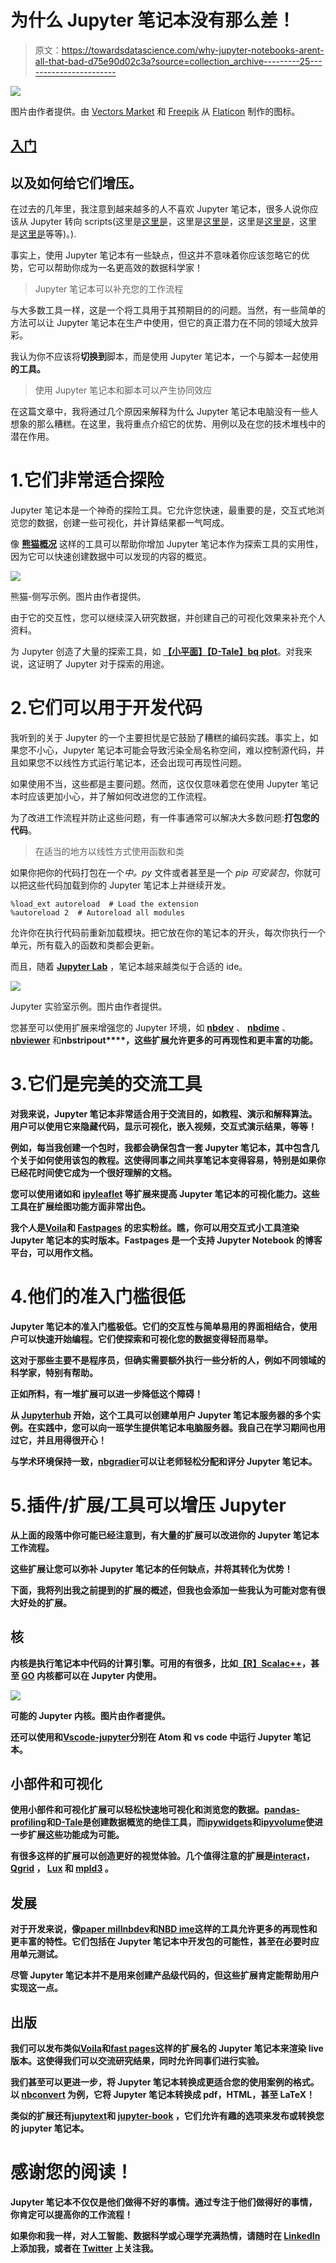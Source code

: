 # 为什么 Jupyter 笔记本没有那么差！

> 原文：<https://towardsdatascience.com/why-jupyter-notebooks-arent-all-that-bad-d75e90d02c3a?source=collection_archive---------25----------------------->

![](img/976a7253a496274b8ac8bae473982e3f.png)

图片由作者提供。由 [Vectors Market](https://www.flaticon.com/authors/vectors-market) 和 [Freepik](https://www.freepik.com) 从 [Flaticon](https://www.flaticon.com/) 制作的图标。

## [入门](https://towardsdatascience.com/tagged/getting-started)

## 以及如何给它们增压。

在过去的几年里，我注意到越来越多的人不喜欢 Jupyter 笔记本，很多人说你应该从 Jupyter 转向 scripts(这里是[这里是](/5-reasons-why-you-should-switch-from-jupyter-notebook-to-scripts-cb3535ba9c95)，这里是[这里是](/5-reasons-why-jupyter-notebooks-suck-4dc201e27086)，这里是[这里是](/the-case-against-the-jupyter-notebook-d4da17e97243)，这里是[这里是](https://medium.com/skyline-ai/jupyter-notebook-is-the-cancer-of-ml-engineering-70b98685ee71)等等)。).

事实上，使用 Jupyter 笔记本有一些缺点，但这并不意味着你应该忽略它的优势，它可以帮助你成为一名更高效的数据科学家！

> Jupyter 笔记本可以补充您的工作流程

与大多数工具一样，这是一个将工具用于其预期目的的问题。当然，有一些简单的方法可以让 Jupyter 笔记本在生产中使用，但它的真正潜力在不同的领域大放异彩。

我认为你不应该将**切换到**脚本，而是使用 Jupyter 笔记本，一个与脚本一起使用**的工具。**

> 使用 Jupyter 笔记本和脚本可以产生协同效应

在这篇文章中，我将通过几个原因来解释为什么 Jupyter 笔记本电脑没有一些人想象的那么糟糕。在这里，我将重点介绍它的优势、用例以及在您的技术堆栈中的潜在作用。

# 1.它们非常适合探险

Jupyter 笔记本是一个神奇的探险工具。它允许您快速，最重要的是，交互式地浏览您的数据，创建一些可视化，并计算结果都一气呵成。

像 [**熊猫概况**](https://github.com/pandas-profiling/pandas-profiling) 这样的工具可以帮助你增加 Jupyter 笔记本作为探索工具的实用性，因为它可以快速创建数据中可以发现的内容的概览。

![](img/cf562d380eb3680418990bc1d9600edd.png)

熊猫-侧写示例。图片由作者提供。

由于它的交互性，您可以继续深入研究数据，并创建自己的可视化效果来补充个人资料。

为 Jupyter 创造了大量的探索工具，如 [**【小平面】**](https://github.com/PAIR-code/facets)[**【D-Tale】**](https://github.com/man-group/dtale)[**bq plot**](https://github.com/bqplot/bqplot)。对我来说，这证明了 Jupyter 对于探索的用途。

# 2.它们可以用于开发代码

我听到的关于 Jupyter 的一个主要担忧是它鼓励了糟糕的编码实践。事实上，如果您不小心，Jupyter 笔记本可能会导致污染全局名称空间，难以控制源代码，并且如果您不以线性方式运行笔记本，还会出现可再现性问题。

如果使用不当，这些都是主要问题。然而，这仅仅意味着您在使用 Jupyter 笔记本时应该更加小心，并了解如何改进您的工作流程。

为了改进工作流程并防止这些问题，有一件事通常可以解决大多数问题:**打包您的代码**。

> 在适当的地方以线性方式使用函数和类

如果你把你的代码打包在一个*中。py* 文件或者甚至是一个 *pip 可安装包*，你就可以把这些代码加载到你的 Jupyter 笔记本上并继续开发。

```
%load_ext autoreload  # Load the extension
%autoreload 2  # Autoreload all modules
```

允许你在执行代码前重新加载模块。把它放在你的笔记本的开头，每次你执行一个单元，所有载入的函数和类都会更新。

而且，随着 [**Jupyter Lab**](https://jupyterlab.readthedocs.io/en/latest/) ，笔记本越来越类似于合适的 ide。

![](img/2bb35203d287ae6e6b8d26b265ed44c5.png)

Jupyter 实验室示例。图片由作者提供。

您甚至可以使用扩展来增强您的 Jupyter 环境，如 [**nbdev**](https://github.com/fastai/nbdev) 、 [**nbdime**](https://github.com/jupyter/nbdime) 、 [**nbviewer**](https://github.com/jupyter/nbviewer) 和**nbstripout****，这些扩展允许更多的可再现性和更丰富的功能。**

# **3.它们是完美的交流工具**

**对我来说，Jupyter 笔记本非常适合用于交流目的，如教程、演示和解释算法。用户可以使用它来隐藏代码，显示可视化，嵌入视频，交互式演示结果，等等！**

**例如，每当我创建一个包时，我都会确保包含一套 Jupyter 笔记本，其中包含几个关于如何使用该包的教程。这使得同事之间共享笔记本变得容易，特别是如果你已经花时间使它成为一个很好理解的文档。**

**您可以使用诸如[](https://github.com/bqplot/bqplot)****和 [**ipyleaflet**](https://github.com/jupyter-widgets/ipyleaflet) 等扩展来提高 Jupyter 笔记本的可视化能力。这些工具在扩展绘图功能方面非常出色。******

****我个人是[**Voila**](https://github.com/voila-dashboards/voila)**和 [**Fastpages**](https://github.com/fastai/fastpages) 的忠实粉丝。瞧，你可以用交互式小工具渲染 Jupyter 笔记本的实时版本。Fastpages 是一个支持 Jupyter Notebook 的博客平台，可以用作文档。******

# ****4.他们的准入门槛很低****

****Jupyter 笔记本的准入门槛极低。它们的交互性与简单易用的界面相结合，使用户可以快速开始编程。它们使探索和可视化您的数据变得轻而易举。****

****这对于那些主要不是程序员，但确实需要额外执行一些分析的人，例如不同领域的科学家，特别有帮助。****

****正如所料，有一堆扩展可以进一步降低这个障碍！****

****从 [**Jupyterhub**](https://github.com/jupyterhub/jupyterhub) 开始，这个工具可以创建单用户 Jupyter 笔记本服务器的多个实例。在实践中，您可以向一班学生提供笔记本电脑服务器。我自己在学习期间也用过它，并且用得很开心！****

****与学术环境保持一致，[**nbgradier**](https://github.com/jupyter/nbgrader)**可以让老师轻松分配和评分 Jupyter 笔记本。******

# ******5.插件/扩展/工具可以增压 Jupyter******

******从上面的段落中你可能已经注意到，有大量的扩展可以改进你的 Jupyter 笔记本工作流程。******

******这些扩展让您可以弥补 Jupyter 笔记本的任何缺点，并将其转化为优势！******

******下面，我将列出我之前提到的扩展的概述，但我也会添加一些我认为可能对您有很大好处的扩展。******

## ******核******

******内核是执行笔记本中代码的计算引擎。可用的有很多，比如[**【R】**](https://github.com/IRkernel/IRkernel)[**Scala**](https://github.com/almond-sh/almond)[**c++**](https://github.com/jupyter-xeus/xeus-cling)，甚至 [**GO**](https://github.com/gopherdata/gophernotes) 内核都可以在 Jupyter 内使用。******

****![](img/a5bbe46b3d6894deef5f815c0c8a237f.png)****

****可能的 Jupyter 内核。图片由作者提供。****

****还可以使用[](https://github.com/nteract/hydrogen)****和[**Vscode-jupyter**](https://github.com/microsoft/vscode-jupyter)**分别在 Atom 和 vs code 中运行 Jupyter 笔记本。**********

## ******小部件和可视化******

******使用小部件和可视化扩展可以轻松快速地可视化和浏览您的数据。[**pandas-profiling**](https://github.com/pandas-profiling/pandas-profiling)**和[**D-Tale**](https://github.com/man-group/dtale)**是创建数据概览的绝佳工具，而[**ipywidgets**](https://github.com/jupyter-widgets/ipywidgets)**和[**ipyvolume**](https://github.com/maartenbreddels/ipyvolume)**使进一步扩展这些功能成为可能。**************

******有很多这样的扩展可以创造更好的视觉体验。几个值得注意的扩展是[**interact**](https://github.com/nteract/nteract)， [**Qgrid**](https://github.com/quantopian/qgrid) ， [**Lux**](https://github.com/lux-org/lux) 和 [**mpld3**](http://mpld3) 。******

## ****发展****

****对于开发来说，像[**paper mill**](https://github.com/nteract/papermill)[**nbdev**](https://github.com/fastai/nbdev)和[**NBD ime**](https://github.com/jupyter/nbdime)**这样的工具允许更多的再现性和更丰富的特性。它们包括在 Jupyter 笔记本中开发包的可能性，甚至在必要时应用单元测试。******

******尽管 Jupyter 笔记本并不是用来创建产品级代码的，但这些扩展肯定能帮助用户实现这一点。******

## ******出版******

******我们可以发布类似[**Voila**](https://github.com/voila-dashboards/voila)**和[**fast pages**](https://github.com/fastai/fastpages)**这样的扩展名的 Jupyter 笔记本来渲染 live 版本。这使得我们可以交流研究结果，同时允许同事们进行实验。**********

******我们甚至可以更进一步，将 Jupyter 笔记本转换成更适合您的使用案例的格式。以 [**nbconvert**](https://nbconvert.readthedocs.io/en/latest/) 为例，它将 Jupyter 笔记本转换成 pdf，HTML，甚至 LaTeX！******

****类似的扩展还有[**jupytext**](https://github.com/mwouts/jupytext)**和 [**jupyter-book**](https://github.com/executablebooks/jupyter-book) ，它们允许有趣的选项来发布或转换您的 jupyter 笔记本。******

# ****感谢您的阅读！****

****Jupyter 笔记本不仅仅是他们做得不好的事情。通过专注于他们做得好的事情，你肯定可以提高你的工作流程！****

****如果你和我一样，对人工智能、数据科学或心理学充满热情，请随时在 [**LinkedIn**](https://www.linkedin.com/in/mgrootendorst/) 上添加我，或者在 [**Twitter**](https://twitter.com/MaartenGr) 上关注我。****